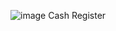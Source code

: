 ![image](https://github.com/as31212/Cash-Register/assets/89617993/7050162e-621b-4b07-b6df-e9bbdbff6030)
Cash Register
